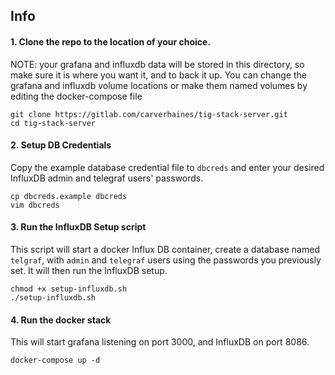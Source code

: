 ## Info

#### 1. Clone the repo to the location of your choice.
NOTE: your grafana and influxdb data will be stored in this directory, so make sure it is where you want it, and to back it up. You can change the grafana and influxdb volume locations or make them named volumes by editing the docker-compose file
```
git clone https://gitlab.com/carverhaines/tig-stack-server.git
cd tig-stack-server
```


#### 2. Setup DB Credentials
Copy the example database credential file to `dbcreds` and enter your desired InfluxDB admin and telegraf users' passwords.
```
cp dbcreds.example dbcreds
vim dbcreds
```

#### 3. Run the InfluxDB Setup script
This script will start a docker Influx DB container, create a database named `telgraf`, with `admin` and `telegraf` users using the passwords you previously set.
It will then run the InfluxDB setup.
```
chmod +x setup-influxdb.sh
./setup-influxdb.sh
```

#### 4. Run the docker stack
This will start grafana listening on port 3000, and InfluxDB on port 8086.
```
docker-compose up -d
```
